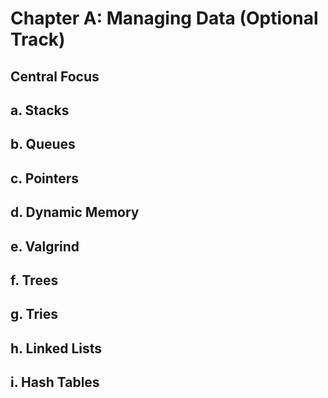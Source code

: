 # Chapter A: Managing Data (Optional Track)
## Central Focus
## a. Stacks
## b. Queues
## c. Pointers
## d. Dynamic Memory
## e. Valgrind
## f. Trees
## g. Tries
## h. Linked Lists
## i. Hash Tables